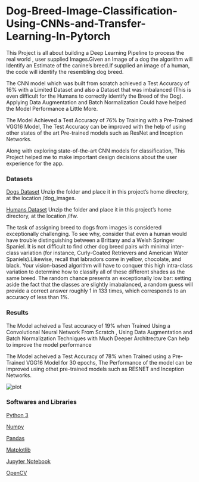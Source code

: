 # Dog-Breed-Image-Classification-Using-CNNs-and-Transfer-Learning-In-Pytorch
This Project is all about building a Deep Learning Pipeline to process the real world , user supplied Images.Given an Image of a dog the algorithm will Identify an Estimate of the canine’s breed.If supplied an image of a human, the code will identify the resembling dog breed.

The CNN model which was built from scratch achieved a Test Accuracy of 16% with a Limited Dataset and also a Dataset that was imbalanced (This is even difficult for the Humans to correctly identify the Breed of the Dog). Applying Data Augmentation and Batch Normalization Could have helped the Model Performance a Little More.

The Model Achieved a Test Accuracy of 76% by Training with a Pre-Trained VGG16 Model, The Test Accuracy can be improved with the help of using other states of the art Pre-trained models such as ResNet and Inception Networks.

Along with exploring state-of-the-art CNN models for classification, This Project helped me to make important design decisions about the user experience for the app.

### Datasets

[Dogs Dataset](https://s3-us-west-1.amazonaws.com/udacity-aind/dog-project/dogImages.zip) Unzip the folder and place it in this project’s home directory, at the location /dog_images.

[Humans Dataset](https://s3-us-west-1.amazonaws.com/udacity-aind/dog-project/lfw.zip) Unzip the folder and place it in this project’s home directory, at the location /lfw.

The task of assigning breed to dogs from images is considered exceptionally challenging. To see why, consider that even a human would have trouble distinguishing between a Brittany and a Welsh Springer Spaniel.
It is not difficult to find other dog breed pairs with minimal inter-class variation (for instance, Curly-Coated Retrievers and American Water Spaniels).Likewise, recall that labradors come in yellow, chocolate, and black. Your vision-based algorithm will have to conquer this high intra-class variation to determine how to classify all of these different shades as the same breed. The random chance presents an exceptionally low bar: setting aside the fact that the classes are slightly imabalanced, a random guess will provide a correct answer roughly 1 in 133 times, which corresponds to an accuracy of less than 1%.

### Results
The Model acheived a Test accuracy of 19% when Trained Using a Convolutional Neural Network From Scratch , Using Data Augmentation and Batch Normalization Techniques with Much Deeper Architrecture Can help to improve the model performance

The Model acheived a Test Accuracy of 78% when Trained using a Pre-Trained VGG16 Model for 30 epochs, The Performance of the model can be improved using othet pre-trained models such as RESNET and Inception Networks.

![plot](https://raw.githubusercontent.com/udacity/deep-learning-v2-pytorch/master/project-dog-classification/images/sample_dog_output.png)

### Softwares and Libraries
[Python 3](https://www.python.org/downloads/)

[Numpy](https://pypi.org/project/numpy/)

[Pandas](https://pypi.org/project/pandas/)

[Matplotlib](https://pypi.org/project/matplotlib/)

[Jupyter Notebook](https://jupyter.org/install)

[OpenCV](https://opencv.org/)



















